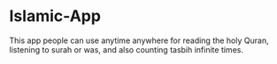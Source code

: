 # Islamic-App
This app people can use anytime anywhere for reading the holy Quran, listening to surah or was, and also counting tasbih infinite times.
